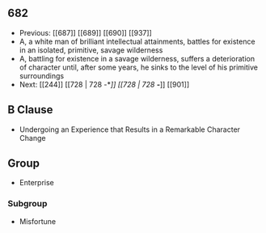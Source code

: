 ## 682
- Previous: [[687]] [[689]] [[690]] [[937]] 
- A, a white man of brilliant intellectual attainments, battles for existence in an isolated, primitive, savage wilderness
- A, battling for existence in a savage wilderness, suffers a deterioration of character until, after some years, he sinks to the level of his primitive surroundings
- Next: [[244]] [[728 | 728 -**]] [[728 | 728 **-***]] [[901]] 

## B Clause
- Undergoing an Experience that Results in a Remarkable Character Change

## Group
- Enterprise

### Subgroup
- Misfortune

